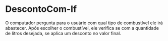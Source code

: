 # DescontoCom-If
O computador pergunta para o usuário com qual tipo de combustível ele irá abastecer. Após escolher o combustível, ele verifica se com a quantidade de litros desejada, se aplica um desconto no valor final.
